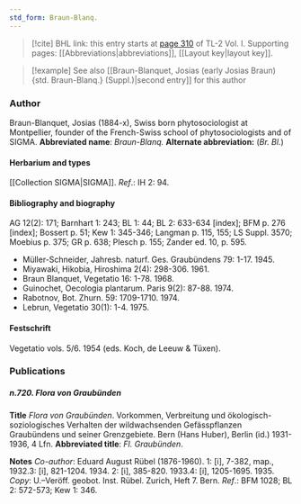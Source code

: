 ```yaml
---
std_form: Braun-Blanq.
---
```


> [!cite] BHL link: this entry starts at [page 310](https://www.biodiversitylibrary.org/page/33120441) of TL-2 Vol. I.
> Supporting pages: [[Abbreviations|abbreviations]], [[Layout key|layout key]].

> [!example] See also [[Braun-Blanquet, Josias (early Josias Braun) {std. Braun-Blanq.} (Suppl.)|second entry]] for this author

### Author

Braun-Blanquet, Josias (1884-x), Swiss born phytosociologist at Montpellier, founder of the French-Swiss school of phytosociologists and of SIGMA. 
**Abbreviated name**: *Braun-Blanq.*
**Alternate abbreviation:** (*Br. Bl.*)

#### Herbarium and types

[[Collection SIGMA|SIGMA]].
*Ref*.: IH 2: 94.

#### Bibliography and biography

AG 12(2): 171; Barnhart 1: 243; BL 1: 44; BL 2: 633-634 \[index\]; BFM p. 276 \[index\]; Bossert p. 51; Kew 1: 345-346; Langman p. 115, 155; LS Suppl. 3570; Moebius p. 375; GR p. 638; Plesch p. 155; Zander ed. 10, p. 595.
- Müller-Schneider, Jahresb. naturf. Ges. Graubündens 79: 1-17. 1945.
- Miyawaki, Hikobia, Hiroshima 2(4): 298-306. 1961.
- Braun Blanquet, Vegetatio 16: 1-78. 1968.
- Guinochet, Oecologia plantarum. Paris 9(2): 87-88. 1974.
- Rabotnov, Bot. Zhurn. 59: 1709-1710. 1974.
- Lebrun, Vegetatio 30(1): 1-4. 1975.

#### Festschrift

Vegetatio vols. 5/6. 1954 (eds. Koch, de Leeuw & Tüxen).

### Publications

##### n.720. Flora von Graubünden

**Title**
*Flora von Graubünden*. Vorkommen, Verbreitung und ökologisch-soziologisches Verhalten der wildwachsenden Gefässpflanzen Graubündens und seiner Grenzgebiete. Bern (Hans Huber), Berlin (id.) 1931-1936, 4 Lfn.
**Abbreviated title**: *Fl. Graubünden*.

**Notes**
*Co-author*: Eduard August Rübel (1876-1960).
1: \[i\], 7-382, map., 1932.3: \[i\], 821-1204. 1934.
2: \[i\], 385-820. 1933.4: \[i\], 1205-1695. 1935.
*Copy*: U.–Veröff. geobot. Inst. Rübel. Zurich, Heft 7. Bern.
*Ref*.: BFM 1028; BL 2: 572-573; Kew 1: 346.

